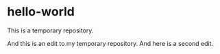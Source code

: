 # hello-world
This is a temporary repository.

And this is an edit to my temporary repository.
And here is a second edit.
